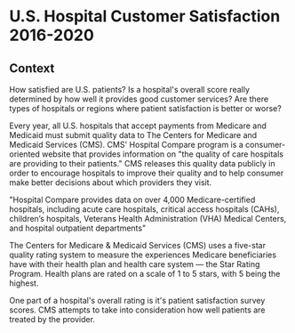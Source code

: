 # U.S. Hospital Customer Satisfaction 2016-2020

## Context
How satisfied are U.S. patients? Is a hospital's overall score really determined by how well it provides good customer services? Are there types of hospitals or regions where patient satisfaction is better or worse?

Every year, all U.S. hospitals that accept payments from Medicare and Medicaid must submit quality data to The Centers for Medicare and Medicaid Services (CMS). CMS' Hospital Compare program is a consumer-oriented website that provides information on "the quality of care hospitals are providing to their patients." CMS releases this quality data publicly in order to encourage hospitals to improve their quality and to help consumer make better decisions about which providers they visit.

"Hospital Compare provides data on over 4,000 Medicare-certified hospitals, including acute care hospitals, critical access hospitals (CAHs), children’s hospitals, Veterans Health Administration (VHA) Medical Centers, and hospital outpatient departments"

The Centers for Medicare & Medicaid Services (CMS) uses a five-star quality rating system to measure the experiences Medicare beneficiaries have with their health plan and health care system — the Star Rating Program. Health plans are rated on a scale of 1 to 5 stars, with 5 being the highest.

One part of a hospital's overall rating is it's patient satisfaction survey scores. CMS attempts to take into consideration how well patients are treated by the provider. 
